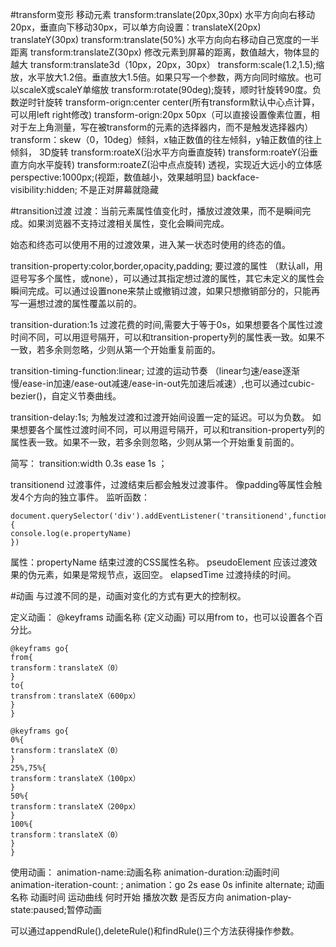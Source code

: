 #transform变形
移动元素
transform:translate(20px,30px)  水平方向向右移动20px，垂直向下移动30px，可以单方向设置：translateX(20px) translateY(30px)
transform:translate(50%) 水平方向向右移动自己宽度的一半距离
transform:translateZ(30px) 修改元素到屏幕的距离，数值越大，物体显的越大
transform:translate3d（10px，20px，30px）
transform:scale(1.2,1.5);缩放，水平放大1.2倍。垂直放大1.5倍。如果只写一个参数，两方向同时缩放。也可以scaleX或scaleY单缩放
transform:rotate(90deg);旋转，顺时针旋转90度。负数逆时针旋转
transform-orign:center center(所有transform默认中心点计算，可以用left right修改)
transform-orign:20px  50px（可以直接设置像素位置，相对于左上角测量，写在被transform的元素的选择器内，而不是触发选择器内）
transform：skew（0，10deg）倾斜，x轴正数值的往左倾斜，y轴正数值的往上倾斜，
3D旋转
transform:roateX(沿水平方向垂直旋转)
transform:roateY(沿垂直方向水平旋转)
transform:roateZ(沿中点点旋转)
透视，实现近大远小的立体感
perspective:1000px;(视距，数值越小，效果越明显)
backface-visibility:hidden; 不是正对屏幕就隐藏

#transition过渡
过渡：当前元素属性值变化时，播放过渡效果，而不是瞬间完成。如果浏览器不支持过渡相关属性，变化会瞬间完成。

始态和终态可以使用不用的过渡效果，进入某一状态时使用的终态的值。

transition-property:color,border,opacity,padding;
要过渡的属性 （默认all，用逗号写多个属性，或none），可以通过其指定想过渡的属性，其它未定义的属性会瞬间完成。可以通过设置none来禁止或撤销过渡，如果只想撤销部分的，只能再写一遍想过渡的属性覆盖以前的。

transition-duration:1s
过渡花费的时间,需要大于等于0s，如果想要各个属性过渡时间不同，可以用逗号隔开，可以和transition-property列的属性表一致。如果不一致，若多余则忽略，少则从第一个开始重复前面的。

transition-timing-function:linear;
过渡的运动节奏 （linear匀速/ease逐渐慢/ease-in加速/ease-out减速/ease-in-out先加速后减速）,也可以通过cubic-bezier()，自定义节奏曲线。

transition-delay:1s;
为触发过渡和过渡开始间设置一定的延迟。可以为负数。 如果想要各个属性过渡时间不同，可以用逗号隔开，可以和transition-property列的属性表一致。如果不一致，若多余则忽略，少则从第一个开始重复前面的。

简写：
transition:width 0.3s ease 1s ；

transitionend
过渡事件，过渡结束后都会触发过渡事件。
像padding等属性会触发4个方向的独立事件。
监听函数：
```
document.querySelector('div').addEventListener('transitionend',function(e){
console.log(e.propertyName)
})
```
属性：propertyName 结束过渡的CSS属性名称。
     pseudoElement 应该过渡效果的伪元素，如果是常规节点，返回空。
elapsedTime 过渡持续的时间。

#动画
与过渡不同的是，动画对变化的方式有更大的控制权。

定义动画：
@keyframs 动画名称 {定义动画}
可以用from to，也可以设置各个百分比。
```
@keyframs go{
from{
transform：translateX（0）
}
to{
transfrom：translateX（600px）
}
}

@keyframs go{
0%{
transform：translateX（0）
}
25%,75%{
transform：translateX（100px）
}
50%{
transform：translateX（200px）
}
100%{
transform：translateX（0）
}
}
```
使用动画：
animation-name:动画名称 
animation-duration:动画时间 
animation-iteration-count: ;
animation：go 2s ease 0s infinite alternate;
动画名称 动画时间 运动曲线 何时开始 播放次数 是否反方向
animation-play-state:paused;暂停动画

可以通过appendRule(),deleteRule()和findRule()三个方法获得操作参数。